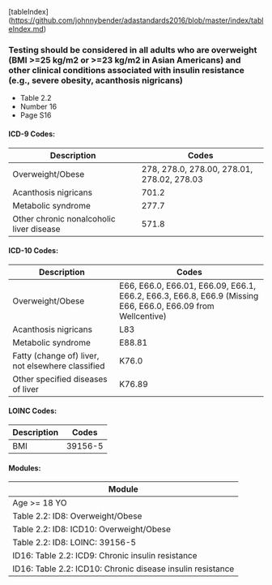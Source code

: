 [tableIndex] (https://github.com/johnnybender/adastandards2016/blob/master/index/tableIndex.md)

### **Testing should be considered in all adults who are overweight (BMI >=25 kg/m2 or >=23 kg/m2 in Asian Americans) and other clinical conditions associated with insulin resistance (e.g., severe obesity, acanthosis nigricans)**
* Table 2.2
* Number 16
* Page S16

#### ICD-9 Codes:

Description | Codes
----------- | -----
Overweight/Obese | 278, 278.0, 278.00, 278.01, 278.02, 278.03
Acanthosis nigricans | 701.2
Metabolic syndrome | 277.7
Other chronic nonalcoholic liver disease | 571.8

#### ICD-10 Codes:

Description | Codes
----------- | -----
Overweight/Obese | E66, E66.0, E66.01, E66.09, E66.1, E66.2, E66.3, E66.8, E66.9 (Missing E66, E66.0, E66.09 from Wellcentive)
Acanthosis nigricans | L83
Metabolic syndrome | E88.81
Fatty (change of) liver, not elsewhere classified | K76.0
Other specified diseases of liver | K76.89

#### LOINC Codes:

Description | Codes
----------- | -----
BMI | 39156-5

#### Modules:

Module |
------ |
Age >= 18 YO |
Table 2.2: ID8: Overweight/Obese |
Table 2.2: ID8: ICD10: Overweight/Obese |
Table 2.2: ID8: LOINC: 39156-5 |
ID16: Table 2.2: ICD9: Chronic insulin resistance |
ID16: Table 2.2: ICD10: Chronic disease insulin resistance |
